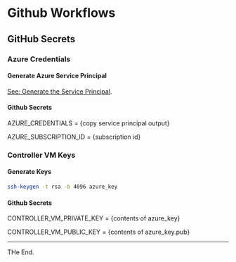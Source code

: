 # Github Workflows

## GitHub Secrets

### Azure Credentials

#### Generate Azure Service Principal

[See: Generate the Service Principal](https://docs.microsoft.com/en-gb/cli/azure/ad/sp?view=azure-cli-latest#az_ad_sp_create_for_rbac).

#### Github Secrets

AZURE_CREDENTIALS = {copy service principal output}

AZURE_SUBSCRIPTION_ID = {subscription id}

### Controller VM Keys

#### Generate Keys
````bash
ssh-keygen -t rsa -b 4096 azure_key
````

#### Github Secrets

CONTROLLER_VM_PRIVATE_KEY = {contents of azure_key}

CONTROLLER_VM_PUBLIC_KEY = {contents of azure_key.pub}

---
THe End.
